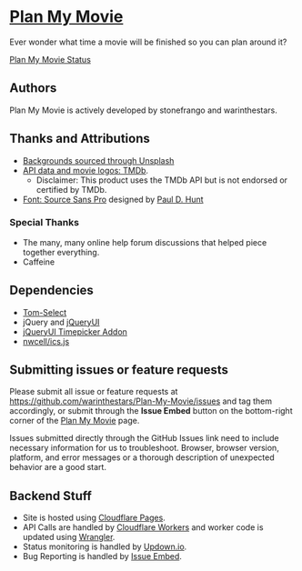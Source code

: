 # [Plan My Movie](https://planmymovie.com)
Ever wonder what time a movie will be finished so you can plan around it? 

[Plan My Movie Status](https://statuspage.planmymovie.com)

## Authors
Plan My Movie is actively developed by stonefrango and warinthestars.

## Thanks and Attributions
* [Backgrounds sourced through Unsplash](https://unsplash.com/collections/Aiqocg7kHW0/plan-my-movie-backdrops)
* [API data and movie logos: TMDb](https://www.themoviedb.org/). 
    * Disclaimer: This product uses the TMDb API but is not endorsed or certified by TMDb.
* [Font: Source Sans Pro](https://fonts.google.com/specimen/Source+Sans+Pro) designed by [Paul D. Hunt](https://fonts.google.com/?query=Paul+D.+Hunt)

### Special Thanks
* The many, many online help forum discussions that helped piece together everything.
* Caffeine

## Dependencies
* [Tom-Select](https://github.com/orchidjs/tom-select)
* jQuery and [jQueryUI](https://jqueryui.com)
* [jQueryUI Timepicker Addon](https://github.com/trentrichardson/jQuery-Timepicker-Addon)
* [nwcell/ics.js](https://github.com/nwcell/ics.js)

## Submitting issues or feature requests
Please submit all issue or feature requests at https://github.com/warinthestars/Plan-My-Movie/issues and tag them accordingly, or submit through the **Issue Embed** button on the bottom-right corner of the [Plan My Movie](https://planmymovie.com) page. 

Issues submitted directly through the GitHub Issues link need to include necessary information for us to troubleshoot. Browser, browser version, platform, and error messages or a thorough description of unexpected behavior are a good start.

## Backend Stuff
* Site is hosted using [Cloudflare Pages](https://pages.cloudflare.com).
* API Calls are handled by [Cloudflare Workers](https://workers.cloudflare.com) and worker code is updated using [Wrangler](https://developers.cloudflare.com/workers/wrangler/).
* Status monitoring is handled by [Updown.io](https://updown.io).
* Bug Reporting is handled by [Issue Embed](https://www.issueembed.dev).
